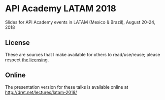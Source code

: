 # API Academy LATAM 2018

Slides for API Academy events in LATAM (Mexico &amp; Brazil), August 20-24, 2018


## License

These are sources that I make available for others to read/use/reuse; please respect [the licensing](../LICENSE).


## Online

The presentation version for these talks is available online at http://dret.net/lectures/latam-2018/
